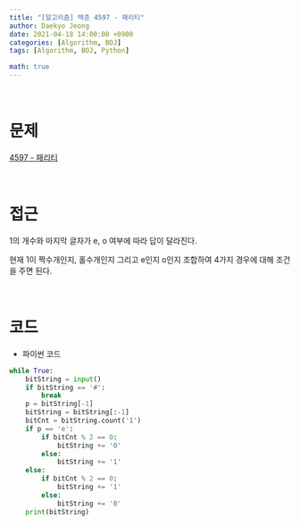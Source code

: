 ```yaml
---
title: "[알고리즘] 백준 4597 - 패리티"
author: Daekyo Jeong
date: 2021-04-18 14:00:00 +0900
categories: [Algorithm, BOJ]
tags: [Algorithm, BOJ, Python]

math: true
---
```



<br/>

# **문제**

[4597 - 패리티](https://www.acmicpc.net/problem/4597)

<br/>

# **접근**

1의 개수와 마지막 글자가 e, o 여부에 따라 답이 달라진다.  

현재 1이 짝수개인지, 홀수개인지 그리고 e인지 o인지 조합하여 4가지 경우에 대해 조건을 주면 된다.  

<br/>

# **코드**

- 파이썬 코드   

```py
while True:
    bitString = input()
    if bitString == '#':
        break
    p = bitString[-1]
    bitString = bitString[:-1]
    bitCnt = bitString.count('1')
    if p == 'e':
        if bitCnt % 2 == 0:
            bitString += '0'
        else:
            bitString += '1'
    else:
        if bitCnt % 2 == 0:
            bitString += '1'
        else:
            bitString += '0'
    print(bitString)
```

<br/>
